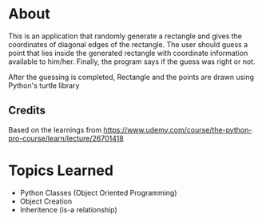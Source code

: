 # About
This is an application that randomly generate a rectangle and gives the coordinates of diagonal edges of the rectangle. 
The user should guess a point that lies inside the generated rectangle with coordinate information available to him/her.
Finally, the program says if the guess was right or not.

After the guessing is completed, Rectangle and the points are drawn using Python's turtle library


## Credits
Based on the learnings from https://www.udemy.com/course/the-python-pro-course/learn/lecture/26701418


# Topics Learned
- Python Classes (Object Oriented Programming)
- Object Creation
- Inheritence (is-a relationship)
